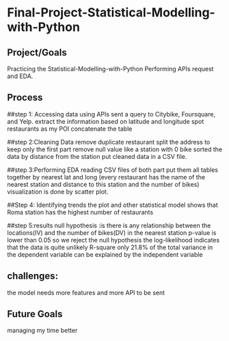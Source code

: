 # Final-Project-Statistical-Modelling-with-Python

## Project/Goals
Practicing the Statistical-Modelling-with-Python
Performing APIs request and EDA.

## Process
##step 1: Accessing data using APIs
 sent a query to Citybike, Foursquare, and Yelp.
 extract the information based on latitude and longitude
 spot restaurants as my POI 
 concatenate the table
	
##step 2:Cleaning Data
 remove duplicate restaurant
 split the address to keep only the first part
 remove null value like a station with 0 bike
 sorted the data by distance from the station
 put cleaned data in a CSV file.

##step 3:Performing EDA
 reading CSV files of both part
 put them all tables together by nearest lat and long
 (every restaurant has the name of the nearest station and distance to this station and the number of bikes)
 visualization is done by scatter plot.

##Step 4: Identifying trends
 the plot and other statistical model shows that Roma station has the highest number of restaurants

##step 5:results
 null hypothesis :is there is any relationship between the locations(IV) and the number of bikes(DV) in the nearest station
 p-value is lower than 0.05 so we reject the null hypothesis
 the log-likelihood indicates that the data is quite unlikely
 R-square only 21.8% of the total variance in the dependent variable can be explained by the independent variable
 
## challenges:
 the model needs more features and more API to be sent 

## Future Goals
managing my time better
